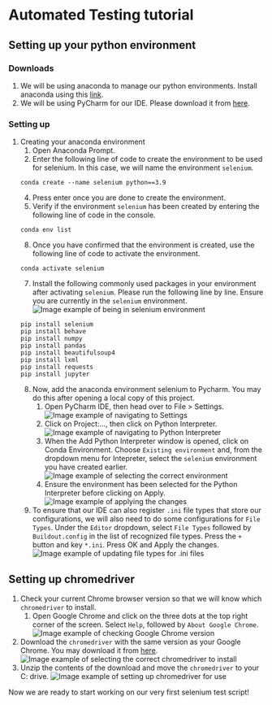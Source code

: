 # Automated Testing tutorial

## Setting up your python environment
### Downloads
1. We will be using anaconda to manage our python environments. Install anaconda using this [link](https://www.anaconda.com/products/distribution).
2. We will be using PyCharm for our IDE. Please download it from [here](https://www.jetbrains.com/pycharm/download/#section=windows).

### Setting up
1. Creating your anaconda environment
   1. Open Anaconda Prompt.
   2. Enter the following line of code to create the environment to be used for selenium. In this case, we will name the environment `selenium`.
   ```
   conda create --name selenium python==3.9
    ```
   4. Press enter once you are done to create the environment.
   5. Verify if the environment `selenium` has been created by entering the following line of code in the console.
   ```
   conda env list
   ```
   8. Once you have confirmed that the environment is created, use the following line of code to activate the environment.
   ```
   conda activate selenium
   ```
   7. Install the following commonly used packages in your environment after activating `selenium`. Please run the following line by line. Ensure you are currently in the `selenium` environment.
   ![Image example of being in `selenium` environment](https://github.com/tingxiao88/Get-Start-with-Selenium/raw/main/readme_assets/conda_activate_selenium.png)
   ```
   pip install selenium
   pip install behave
   pip install numpy
   pip install pandas
   pip install beautifulsoup4
   pip install lxml
   pip install requests
   pip install jupyter
   ```
   8. Now, add the anaconda environment selenium to Pycharm. You may do this after opening a local copy of this project.
      1. Open PyCharm IDE, then head over to File > Settings.
      ![Image example of navigating to Settings](https://github.com/tingxiao88/Get-Start-with-Selenium/raw/main/readme_assets/pycharm_setting.png)
      2. Click on Project:..., then click on Python Interpreter.
      ![Image example of navigating to Python Interpreter](https://github.com/tingxiao88/Get-Start-with-Selenium/raw/main/readme_assets/pycharm_setting_2.png)
      3. When the Add Python Interpreter window is opened, click on Conda Environment. Choose `Existing environment` and, from the dropdown menu for Intepreter, select the `selenium` environment you have created earlier.
      ![Image example of selecting the correct environment](https://github.com/tingxiao88/Get-Start-with-Selenium/raw/main/readme_assets/pycharm_setting_3.png)
      4. Ensure the environment has been selected for the Python Interpreter before clicking on Apply.
      ![Image example of applying the changes](https://github.com/tingxiao88/Get-Start-with-Selenium/raw/main/readme_assets/pycharm_setting_4.png)
   9. To ensure that our IDE can also register `.ini` file types that store our configurations, we will also need to do some configurations for `File Types`. Under the `Editor` dropdown, select `File Types` followed by `Buildout.config`  in the list of recognized file types. Press the `+` button and key `*.ini`. Press OK and Apply the changes.
      ![Image example of updating file types for .ini files](https://i.imgur.com/YwJ2lBP.png)

## Setting up chromedriver
1. Check your current Chrome browser version so that we will know which `chromedriver` to install.
   1. Open Google Chrome and click on the three dots at the top right corner of the screen. Select `Help`, followed by `About Google Chrome`.
   ![Image example of checking Google Chrome version](https://github.com/tingxiao88/Get-Start-with-Selenium/raw/main/readme_assets/chrome_version.png)
2. Download the `chromedriver` with the same version as your Google Chrome. You may download it from [here](https://chromedriver.chromium.org/downloads).
![Image example of selecting the correct `chromedriver` to install](https://github.com/tingxiao88/Get-Start-with-Selenium/raw/main/readme_assets/webdrive_download.png)
3. Unzip the contents of the download and move the `chromedriver` to your C: drive.
![Image example of setting up `chromedriver` for use](https://github.com/tingxiao88/Get-Start-with-Selenium/raw/main/readme_assets/c_drive.png)

Now we are ready to start working on our very first selenium test script!